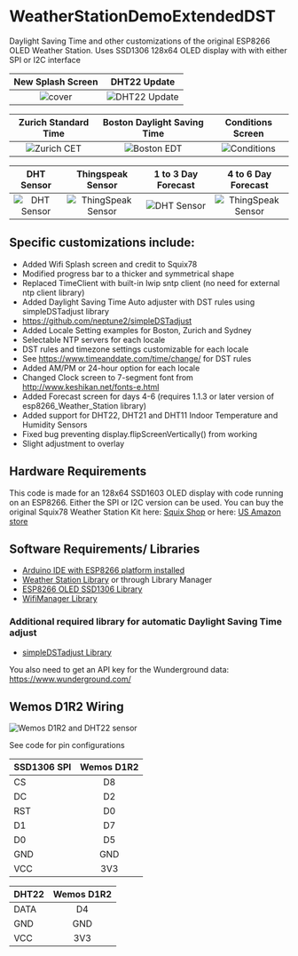 # WeatherStationDemoExtendedDST

Daylight Saving Time and other customizations of the original ESP8266 OLED Weather Station.
Uses SSD1306 128x64 OLED display with with either SPI or I2C interface

| New Splash Screen | DHT22 Update |
|:-----------------:|:------------:|
| ![cover](https://github.com/neptune2/esp8266-weather-station-oled-DST/raw/master/resources/splash.jpg) | ![DHT22 Update](https://github.com/neptune2/esp8266-weather-station-oled-DST/raw/master/resources/DHT22_update.jpg) |

| Zurich Standard Time | Boston Daylight Saving Time | Conditions Screen |
|:--------------------:|:---------------------------:|:-----------------:|
| ![Zurich CET](https://github.com/neptune2/esp8266-weather-station-oled-DST/raw/master/resources/Zurich_CET.jpg) | ![Boston EDT](https://github.com/neptune2/esp8266-weather-station-oled-DST/raw/master/resources/Boston_EDT.jpg) | ![Conditions](https://github.com/neptune2/esp8266-weather-station-oled-DST/raw/master/resources/conditions.jpg) |

| DHT Sensor | Thingspeak Sensor | 1 to 3 Day Forecast | 4 to 6 Day Forecast |
|:----------:|:-----------------:|:-------------------:|:-------------------:|
| ![DHT Sensor](https://github.com/neptune2/esp8266-weather-station-oled-DST/raw/master/resources/DHT22_sensor.jpg) | ![ThingSpeak Sensor](https://github.com/neptune2/esp8266-weather-station-oled-DST/raw/master/resources/thingspeak.jpg) |  ![DHT Sensor](https://github.com/neptune2/esp8266-weather-station-oled-DST/raw/master/resources/1-3_day_forecast.jpg) | ![ThingSpeak Sensor](https://github.com/neptune2/esp8266-weather-station-oled-DST/raw/master/resources/4-6_day_forecast.jpg) |

## Specific customizations include:

*  Added Wifi Splash screen and credit to Squix78
*  Modified progress bar to a thicker and symmetrical shape
*  Replaced TimeClient with built-in lwip sntp client (no need for external ntp client library)
*  Added Daylight Saving Time Auto adjuster with DST rules using simpleDSTadjust library
 * https://github.com/neptune2/simpleDSTadjust
*  Added Locale Setting examples for Boston, Zurich and Sydney
 * Selectable NTP servers for each locale
 * DST rules and timezone settings customizable for each locale
  * See https://www.timeanddate.com/time/change/ for DST rules
 * Added AM/PM or 24-hour option for each locale
*  Changed Clock screen to 7-segment font from http://www.keshikan.net/fonts-e.html
*  Added Forecast screen for days 4-6 (requires 1.1.3 or later version of esp8266_Weather_Station library)
*  Added support for DHT22, DHT21 and DHT11 Indoor Temperature and Humidity Sensors
*  Fixed bug preventing display.flipScreenVertically() from working
*  Slight adjustment to overlay


## Hardware Requirements

This code is made for an 128x64 SSD1603 OLED display with code running on an ESP8266.
Either the SPI or I2C version can be used.
You can buy the original Squix78 Weather Station Kit here: 
[Squix Shop](https://shop.squix.ch/index.php/esp8266.html) or here: [US Amazon store](https://www.amazon.com/gp/product/B01KE7BA3O)

## Software Requirements/ Libraries

* [Arduino IDE with ESP8266 platform installed](https://github.com/esp8266/Arduino)
* [Weather Station Library](https://github.com/squix78/esp8266-weather-station) or through Library Manager
* [ESP8266 OLED SSD1306 Library](https://github.com/squix78/esp8266-oled-ssd1306)
* [WifiManager Library](https://github.com/tzapu/WiFiManager)

### Additional required library for automatic Daylight Saving Time adjust
* [simpleDSTadjust Library](https://github.com/neptune2/simpleDSTadjust)

You also need to get an API key for the Wunderground data: https://www.wunderground.com/

## Wemos D1R2 Wiring
![Wemos D1R2 and DHT22 sensor](https://github.com/neptune2/esp8266-weather-station-oled-DST/raw/master/resources/cover.jpg)

See code for pin configurations

| SSD1306 SPI | Wemos D1R2 |
| ----------- |:----------:|
| CS          | D8         |
| DC          | D2         |
| RST         | D0         |
| D1          | D7         |
| D0          | D5         |
| GND         | GND        |
| VCC         | 3V3        |

| DHT22 | Wemos D1R2 |
| ----- |:----------:| 
| DATA  | D4         |
| GND   | GND        |
| VCC   | 3V3        |
